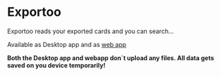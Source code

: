 # Exportoo

Exportoo reads your exported cards and you can search...

Available as Desktop app and as [web app](https://exportoo-pwa.firebaseapp.com)

**Both the Desktop app and webapp don´t upload any files. All data gets saved on you device temporarily!**